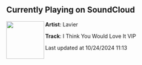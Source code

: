 ## Currently Playing on SoundCloud

[<img align="left" width="100" src="https://i1.sndcdn.com/artworks-8zXPQpyZS7s2vMu0-CHIHaQ-t500x500.jpg">](https://soundcloud.com/laviermusic/i-think-you-would-love-it-vip)

**Artist**: Lavier 

**Track**: I Think You Would Love It VIP

Last updated at 10/24/2024 11:13
